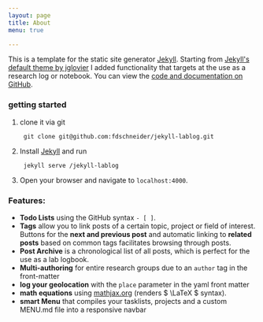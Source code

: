 ```yaml
---
layout: page
title: About
menu: true

---
```


This is a template for the static site generator [Jekyll](http://jekyllrb.com/). Starting from [Jekyll's default theme by jglovier](https://github.com/jglovier/jekyll-new) I added functionality that targets at the use as a research log or notebook.
You can view the [code and documentation on GitHub](https://github.com/fdschneider/jekyll-lablog).

### getting started

1. clone it via git

        git clone git@github.com:fdschneider/jekyll-lablog.git

2. Install [Jekyll](http://jekyllrb.com/) and run

        jekyll serve /jekyll-lablog

3. Open your browser and navigate to `localhost:4000`.


### Features:

- **Todo Lists** using the GitHub syntax `- [ ]`.
- **Tags** allow you to link posts of a certain topic, project or field of interest. Buttons for the **next and previous post** and automatic linking to **related posts** based on common tags facilitates browsing through posts.
- **Post Archive** is a chronological list of all posts, which is perfect for the use as a lab logbook.  
- **Multi-authoring** for entire research groups due to an `author` tag in the front-matter
- **log your geolocation** with the `place` parameter in the yaml front matter
- **math equations** using [mathjax.org]() (renders $ \LaTeX $ syntax).
- **smart Menu** that compiles your tasklists, projects and a custom MENU.md file into a responsive navbar
